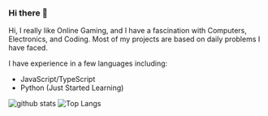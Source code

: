 ### Hi there 👋

Hi,
I really like Online Gaming, and I have a fascination with Computers, Electronics, and Coding. Most of my projects are based on daily problems I have faced. 

I have experience in a few languages including:
 - JavaScript/TypeScript
 - Python (Just Started Learning)

![github stats](https://github-readme-stats.vercel.app/api?username=arajanrai&count_private=true&show_icons=true&theme=tokyonight)
![Top Langs](https://github-readme-stats.vercel.app/api/top-langs/?username=cool94amit&layout=compact&langs_count=10)
